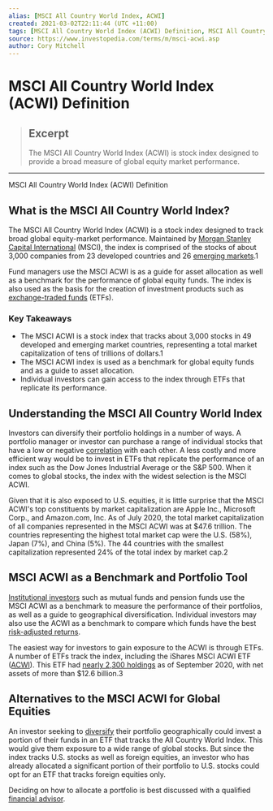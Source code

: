 ```yaml
---
alias: [MSCI All Country World Index, ACWI]
created: 2021-03-02T22:11:44 (UTC +11:00)
tags: [MSCI All Country World Index (ACWI) Definition, MSCI All Country World Index (ACWI) Definition]
source: https://www.investopedia.com/terms/m/msci-acwi.asp
author: Cory Mitchell
---
```


# MSCI All Country World Index (ACWI) Definition

> ## Excerpt
> The MSCI All Country World Index (ACWI) is stock index designed to provide a broad measure of global equity market performance.

---

MSCI All Country World Index (ACWI) Definition
## What is the MSCI All Country World Index?

The MSCI All Country World Index (ACWI) is a stock index designed to track broad global equity-market performance. Maintained by [Morgan Stanley Capital International](https://www.investopedia.com/terms/m/msci.asp) (MSCI), the index is comprised of the stocks of about 3,000 companies from 23 developed countries and 26 [emerging markets](https://www.investopedia.com/terms/e/emergingmarketeconomy.asp).1

Fund managers use the MSCI ACWI is as a guide for asset allocation as well as a benchmark for the performance of global equity funds. The index is also used as the basis for the creation of investment products such as [exchange-traded funds](https://www.investopedia.com/terms/e/etf.asp) (ETFs).

### Key Takeaways

-   The MSCI ACWI is a stock index that tracks about 3,000 stocks in 49 developed and emerging market countries, representing a total market capitalization of tens of trillions of dollars.1
-   The MSCI ACWI index is used as a benchmark for global equity funds and as a guide to asset allocation.
-   Individual investors can gain access to the index through ETFs that replicate its performance.

## Understanding the MSCI All Country World Index

Investors can diversify their portfolio holdings in a number of ways. A portfolio manager or investor can purchase a range of individual stocks that have a low or negative [correlation](https://www.investopedia.com/terms/c/correlation.asp) with each other. A less costly and more efficient way would be to invest in ETFs that replicate the performance of an index such as the Dow Jones Industrial Average or the S&P 500. When it comes to global stocks, the index with the widest selection is the MSCI ACWI.

Given that it is also exposed to U.S. equities, it is little surprise that the MSCI ACWI's top constituents by market capitalization are Apple Inc., Microsoft Corp., and Amazon.com, Inc. As of July 2020, the total market capitalization of all companies represented in the MSCI ACWI was at $47.6 trillion. The countries representing the highest total market cap were the U.S. (58%), Japan (7%), and China (5%). The 44 countries with the smallest capitalization represented 24% of the total index by market cap.2

## MSCI ACWI as a Benchmark and Portfolio Tool

[Institutional investors](https://www.investopedia.com/terms/i/institutionalinvestor.asp) such as mutual funds and pension funds use the MSCI ACWI as a benchmark to measure the performance of their portfolios, as well as a guide to geographical diversification. Individual investors may also use the ACWI as a benchmark to compare which funds have the best [risk-adjusted returns](https://www.investopedia.com/terms/r/riskadjustedreturn.asp).

The easiest way for investors to gain exposure to the ACWI is through ETFs. A number of ETFs track the index, including the iShares MSCI ACWI ETF ([ACWI](https://www.investopedia.com/markets/quote?tvwidgetsymbol=acwi)). This ETF had [nearly 2,300 holdings](https://www.ishares.com/us/literature/fact-sheet/acwi-ishares-msci-acwi-etf-fund-fact-sheet-en-us.pdf) as of September 2020, with net assets of more than $12.6 billion.3

## Alternatives to the MSCI ACWI for Global Equities

An investor seeking to [diversify](https://www.investopedia.com/terms/d/diversification.asp) their portfolio geographically could invest a portion of their funds in an ETF that tracks the All Country World Index. This would give them exposure to a wide range of global stocks. But since the index tracks U.S. stocks as well as foreign equities, an investor who has already allocated a significant portion of their portfolio to U.S. stocks could opt for an ETF that tracks foreign equities only.

Deciding on how to allocate a portfolio is best discussed with a qualified [financial advisor](https://www.investopedia.com/terms/f/financial-advisor.asp).
